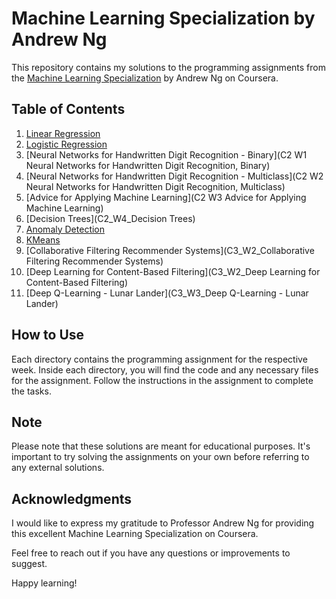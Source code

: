 # Machine Learning Specialization by Andrew Ng

This repository contains my solutions to the programming assignments from the [Machine Learning Specialization](https://www.coursera.org/specializations/machine-learning) by Andrew Ng on Coursera.

## Table of Contents

1. [Linear Regression](C1_W2_linear_regression)
2. [Logistic Regression](C1_W3_logistic_regression)
3. [Neural Networks for Handwritten Digit Recognition - Binary](C2 W1 Neural Networks for Handwritten Digit Recognition, Binary)
4. [Neural Networks for Handwritten Digit Recognition - Multiclass](C2 W2 Neural Networks for Handwritten Digit Recognition, Multiclass)
5. [Advice for Applying Machine Learning](C2 W3 Advice for Applying Machine Learning)
6. [Decision Trees](C2_W4_Decision Trees)
7. [Anomaly Detection](C3_W1_Anomaly_Detection)
8. [KMeans](C3_W1_KMeans)
9. [Collaborative Filtering Recommender Systems](C3_W2_Collaborative Filtering Recommender Systems)
10. [Deep Learning for Content-Based Filtering](C3_W2_Deep Learning for Content-Based Filtering)
11. [Deep Q-Learning - Lunar Lander](C3_W3_Deep Q-Learning - Lunar Lander)

## How to Use

Each directory contains the programming assignment for the respective week. Inside each directory, you will find the code and any necessary files for the assignment. Follow the instructions in the assignment to complete the tasks.

## Note

Please note that these solutions are meant for educational purposes. It's important to try solving the assignments on your own before referring to any external solutions.

## Acknowledgments

I would like to express my gratitude to Professor Andrew Ng for providing this excellent Machine Learning Specialization on Coursera.

Feel free to reach out if you have any questions or improvements to suggest.

Happy learning!
